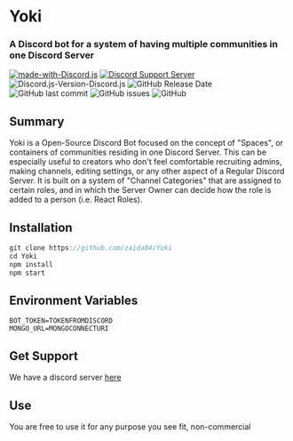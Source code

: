 # Yoki
### A Discord bot for a system of having multiple communities in one Discord Server
[![made-with-Discord.js](https://img.shields.io/badge/Made%20with-Discord.js-1f425f.svg)](https://github.com/discordjs/discord.js/) [![Discord Support Server](https://img.shields.io/discord/709121633541029938.svg)](https://discord.gg/fPRrVfx)
![Discord.js-Version-Discord.js](https://img.shields.io/badge/Discord.js-12.2.0-1f425f.svg) ![GitHub Release Date](https://img.shields.io/github/release-date/MythicalCuddles/DiscordBot.svg) ![GitHub last commit](https://img.shields.io/github/last-commit/MythicalCuddles/DiscordBot.svg) ![GitHub issues](https://img.shields.io/github/issues/MythicalCuddles/DiscordBot.svg) ![GitHub](https://img.shields.io/github/license/MythicalCuddles/DiscordBot.svg)

## Summary
Yoki is a Open-Source Discord Bot focused on the concept of "Spaces", or containers of communities residing in one Discord Server. This can be especially useful to creators who don't feel comfortable recruiting admins, making channels, editing settings, or any other aspect of a Regular Discord Server. It is built on a system of "Channel Categories" that are assigned to certain roles, and in which the Server Owner can decide how the role is added to a person (i.e. React Roles).

## Installation
```js
git clone https://github.com/zaida04/Yoki
cd Yoki
npm install
npm start
```
## Environment Variables
```
BOT_TOKEN=TOKENFROMDISCORD
MONGO_URL=MONGOCONNECTURI
```
## Get Support
We have a discord server [here](https://discord.gg/fPRrVfx)

## Use
You are free to use it for any purpose you see fit, non-commercial
